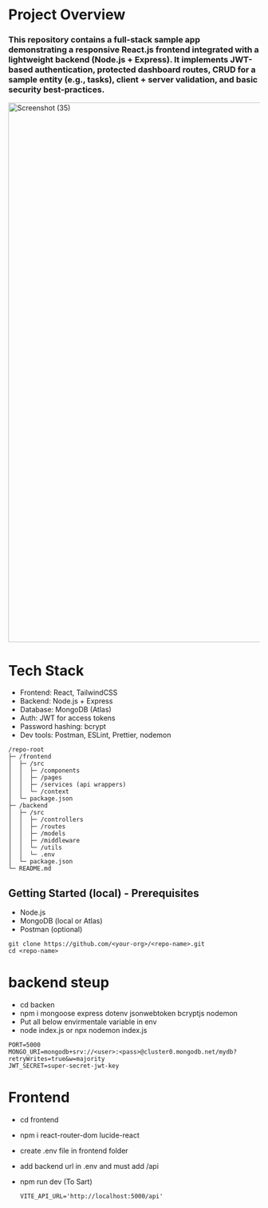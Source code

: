 # Project Overview

### This repository contains a full-stack sample app demonstrating a responsive React.js frontend integrated with a lightweight backend (Node.js + Express). It implements JWT-based authentication, protected dashboard routes, CRUD for a sample entity (e.g., tasks), client + server validation, and basic security best-practices.

<img width="1920" height="1080" alt="Screenshot (35)" src="https://github.com/user-attachments/assets/06f11c3e-caa4-4619-b4b5-f809aa1f047d" />

# Tech Stack
- Frontend: React, TailwindCSS
- Backend: Node.js + Express
- Database: MongoDB (Atlas)
- Auth: JWT for access tokens
- Password hashing: bcrypt
- Dev tools: Postman, ESLint, Prettier, nodemon


```
/repo-root
├─ /frontend
│  ├─ /src
│  │  ├─ /components
│  │  ├─ /pages 
│  │  ├─ /services (api wrappers)
│  │  └─ /context
│  └─ package.json
├─ /backend
│  ├─ /src
│  │  ├─ /controllers
│  │  ├─ /routes
│  │  ├─ /models
│  │  ├─ /middleware
│  │  └─ /utils
│  │  └─ .env
│  └─ package.json
└─ README.md
```

## Getting Started (local) - Prerequisites

- Node.js
- MongoDB (local or Atlas)
- Postman (optional)

```
git clone https://github.com/<your-org>/<repo-name>.git
cd <repo-name>
```

# backend steup
- cd backen
- npm i mongoose express dotenv jsonwebtoken bcryptjs nodemon
- Put all below envirmentale variable in env
- node index.js or npx nodemon index.js
```
PORT=5000
MONGO_URI=mongodb+srv://<user>:<pass>@cluster0.mongodb.net/mydb?retryWrites=true&w=majority
JWT_SECRET=super-secret-jwt-key
```

# Frontend
- cd frontend
- npm i react-router-dom lucide-react
- create .env file in frontend folder
- add backend url in .env and must add /api
- npm run dev (To Sart)

  ```
  VITE_API_URL='http://localhost:5000/api'
  ```



